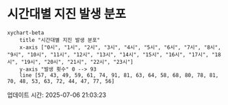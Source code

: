 # 시간대별 지진 발생 분포

```mermaid
xychart-beta
    title "시간대별 지진 발생 분포"
    x-axis ["0시", "1시", "2시", "3시", "4시", "5시", "6시", "7시", "8시", "9시", "10시", "11시", "12시", "13시", "14시", "15시", "16시", "17시", "18시", "19시", "20시", "21시", "22시", "23시"]
    y-axis "발생 횟수" 0 --> 93
    line [57, 43, 49, 59, 61, 74, 91, 81, 63, 64, 58, 68, 80, 78, 81, 70, 48, 53, 63, 72, 44, 47, 77, 56]
```

업데이트 시간: 2025-07-06 21:03:23
